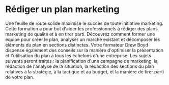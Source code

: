 # Rédiger un plan marketing

Une feuille de route solide maximise le succès de toute initiative marketing. Cette formation a pour but d'aider les professionnels à rédiger des plans marketing de qualité et à en tirer parti. Découvrez comment former une équipe pour créer le plan, analyser un marché existant et décomposer les éléments du plan en sections distinctes. Votre formateur Drew Boyd dispense également des conseils sur la manière d'optimiser la présentation et l'utilisation du plan à tous les échelons d'une entreprise. Les sujets suivants seront traités : la planification d'une campagne de marketing, la rédaction de l'analyse de la situation, la rédaction des sections du plan relatives à la stratégie, à la tactique et au budget, et la manière de tirer parti de votre plan.
